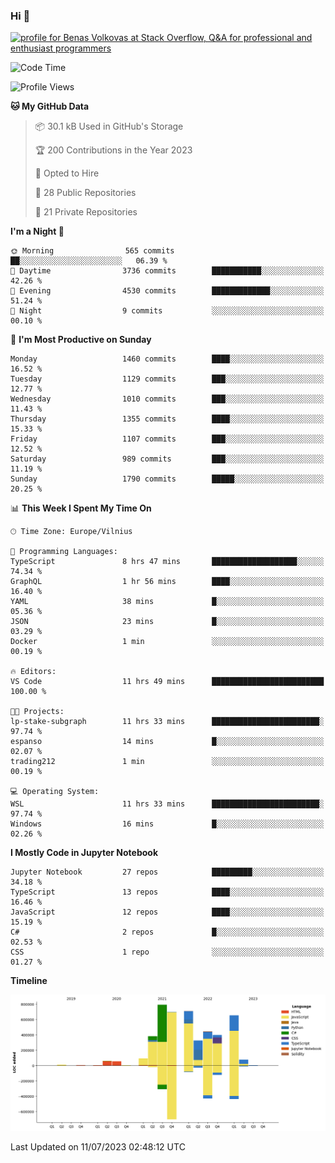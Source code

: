 ### Hi 👋
<a href="https://stackoverflow.com/users/14954249/benas-volkovas"><img src="https://stackoverflow.com/users/flair/14954249.png?theme=dark" width="208" height="58" alt="profile for Benas Volkovas at Stack Overflow, Q&amp;A for professional and enthusiast programmers" title="profile for Benas Volkovas at Stack Overflow, Q&amp;A for professional and enthusiast programmers"></a>

<!--START_SECTION:waka-->
![Code Time](http://img.shields.io/badge/Code%20Time-1%2C472%20hrs%2030%20mins-blue)

![Profile Views](http://img.shields.io/badge/Profile%20Views-0-blue)

**🐱 My GitHub Data** 

> 📦 30.1 kB Used in GitHub's Storage 
 > 
> 🏆 200 Contributions in the Year 2023
 > 
> 💼 Opted to Hire
 > 
> 📜 28 Public Repositories 
 > 
> 🔑 21 Private Repositories 
 > 
**I'm a Night 🦉** 

```text
🌞 Morning                565 commits         ██░░░░░░░░░░░░░░░░░░░░░░░   06.39 % 
🌆 Daytime                3736 commits        ███████████░░░░░░░░░░░░░░   42.26 % 
🌃 Evening                4530 commits        █████████████░░░░░░░░░░░░   51.24 % 
🌙 Night                  9 commits           ░░░░░░░░░░░░░░░░░░░░░░░░░   00.10 % 
```
📅 **I'm Most Productive on Sunday** 

```text
Monday                   1460 commits        ████░░░░░░░░░░░░░░░░░░░░░   16.52 % 
Tuesday                  1129 commits        ███░░░░░░░░░░░░░░░░░░░░░░   12.77 % 
Wednesday                1010 commits        ███░░░░░░░░░░░░░░░░░░░░░░   11.43 % 
Thursday                 1355 commits        ████░░░░░░░░░░░░░░░░░░░░░   15.33 % 
Friday                   1107 commits        ███░░░░░░░░░░░░░░░░░░░░░░   12.52 % 
Saturday                 989 commits         ███░░░░░░░░░░░░░░░░░░░░░░   11.19 % 
Sunday                   1790 commits        █████░░░░░░░░░░░░░░░░░░░░   20.25 % 
```


📊 **This Week I Spent My Time On** 

```text
🕑︎ Time Zone: Europe/Vilnius

💬 Programming Languages: 
TypeScript               8 hrs 47 mins       ███████████████████░░░░░░   74.34 % 
GraphQL                  1 hr 56 mins        ████░░░░░░░░░░░░░░░░░░░░░   16.40 % 
YAML                     38 mins             █░░░░░░░░░░░░░░░░░░░░░░░░   05.36 % 
JSON                     23 mins             █░░░░░░░░░░░░░░░░░░░░░░░░   03.29 % 
Docker                   1 min               ░░░░░░░░░░░░░░░░░░░░░░░░░   00.19 % 

🔥 Editors: 
VS Code                  11 hrs 49 mins      █████████████████████████   100.00 % 

🐱‍💻 Projects: 
lp-stake-subgraph        11 hrs 33 mins      ████████████████████████░   97.74 % 
espanso                  14 mins             █░░░░░░░░░░░░░░░░░░░░░░░░   02.07 % 
trading212               1 min               ░░░░░░░░░░░░░░░░░░░░░░░░░   00.19 % 

💻 Operating System: 
WSL                      11 hrs 33 mins      ████████████████████████░   97.74 % 
Windows                  16 mins             █░░░░░░░░░░░░░░░░░░░░░░░░   02.26 % 
```

**I Mostly Code in Jupyter Notebook** 

```text
Jupyter Notebook         27 repos            █████████░░░░░░░░░░░░░░░░   34.18 % 
TypeScript               13 repos            ████░░░░░░░░░░░░░░░░░░░░░   16.46 % 
JavaScript               12 repos            ████░░░░░░░░░░░░░░░░░░░░░   15.19 % 
C#                       2 repos             █░░░░░░░░░░░░░░░░░░░░░░░░   02.53 % 
CSS                      1 repo              ░░░░░░░░░░░░░░░░░░░░░░░░░   01.27 % 
```



**Timeline**

![Lines of Code chart](https://raw.githubusercontent.com/BenasVolkovas/BenasVolkovas/main/assets/bar_graph.png)


 Last Updated on 11/07/2023 02:48:12 UTC
<!--END_SECTION:waka-->
